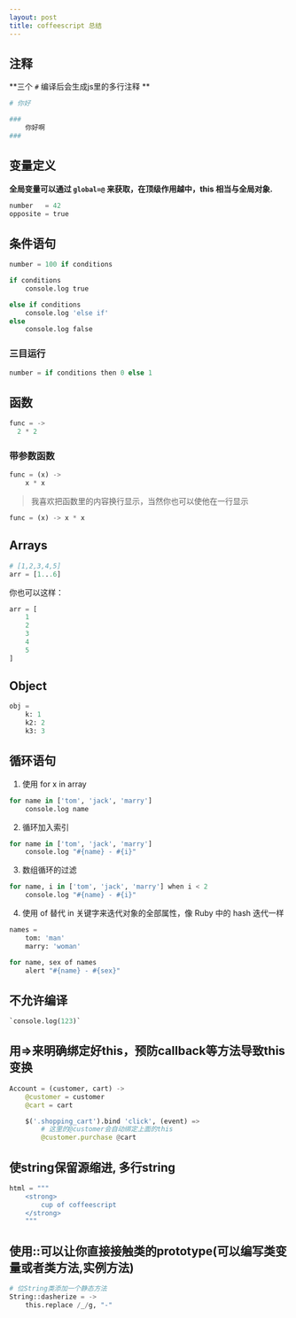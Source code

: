 ```yaml
---
layout: post
title: coffeescript 总结
---
```


## 注释

**三个 `#` 编译后会生成js里的多行注释 **

```python
# 你好

###
	你好啊
###
```

## 变量定义

**全局变量可以通过 `global=@` 来获取，在顶级作用越中，this 相当与全局对象.**

```python
number   = 42
opposite = true
```

## 条件语句

```python
number = 100 if conditions

if conditions
	console.log true

else if conditions
	console.log 'else if'
else
	console.log false

```

### 三目运行

```python
number = if conditions then 0 else 1
```

## 函数

```python
func = ->
  2 * 2
```

### 带参数函数

```python
func = (x) ->
	x * x
```

> 我喜欢把函数里的内容换行显示，当然你也可以使他在一行显示

```python
func = (x) -> x * x
```

## Arrays

```python
# [1,2,3,4,5]
arr = [1...6]
```

你也可以这样：

```python
arr = [
	1
	2
	3
	4
	5
]
```


## Object

```python
obj = 
	k: 1
	k2: 2
	k3: 3
```

## 循环语句

1. 使用 for x in array
```python
for name in ['tom', 'jack', 'marry']
	console.log name
```
2. 循环加入索引
```python
for name in ['tom', 'jack', 'marry']
	console.log "#{name} - #{i}"
```
3. 数组循环的过滤
```python
for name, i in ['tom', 'jack', 'marry'] when i < 2
	console.log "#{name} - #{i}"
```
4. 使用 of 替代 in 关键字来迭代对象的全部属性，像 Ruby 中的 hash 迭代一样
```python
names =
	tom: 'man'
	marry: 'woman'

for name, sex of names
	alert "#{name} - #{sex}"
```

## 不允许编译

```python
`console.log(123)`
```

## 用=>来明确绑定好this，预防callback等方法导致this变换

```python
Account = (customer, cart) ->
	@customer = customer
	@cart = cart

	$('.shopping_cart').bind 'click', (event) =>
		# 这里的@customer会自动绑定上面的this
		@customer.purchase @cart 
```

## 使string保留源缩进, 多行string

```python
html = """
	<strong>
		cup of coffeescript
	</strong>
	"""
```

## 使用::可以让你直接接触类的prototype(可以编写类变量或者类方法,实例方法)

```python
# 位String类添加一个静态方法
String::dasherize = -> 
	this.replace /_/g, "-"
```